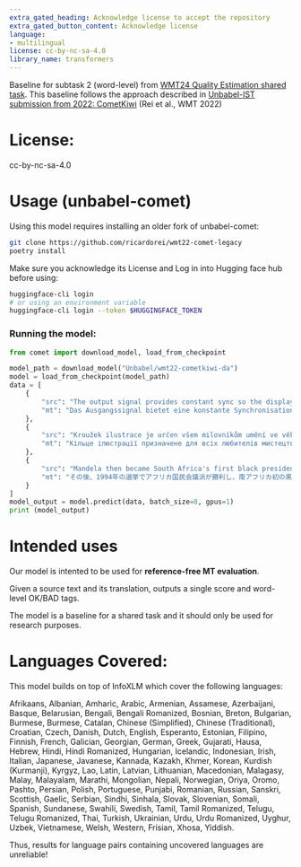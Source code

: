 ```yaml
---
extra_gated_heading: Acknowledge license to accept the repository
extra_gated_button_content: Acknowledge license
language:
- multilingual
license: cc-by-nc-sa-4.0
library_name: transformers
---
```


Baseline for subtask 2 (word-level) from [WMT24 Quality Estimation shared task](https://www2.statmt.org/wmt24/qe-task.html). This baseline follows the approach described in [Unbabel-IST submission from 2022: CometKiwi](https://aclanthology.org/2022.wmt-1.60) (Rei et al., WMT 2022)

# License:

cc-by-nc-sa-4.0

# Usage (unbabel-comet)

Using this model requires installing an older fork of unbabel-comet:

```bash
git clone https://github.com/ricardorei/wmt22-comet-legacy
poetry install
```

Make sure you acknowledge its License and Log in into Hugging face hub before using:

```bash
huggingface-cli login
# or using an environment variable
huggingface-cli login --token $HUGGINGFACE_TOKEN
```

### Running the model:

```python
from comet import download_model, load_from_checkpoint

model_path = download_model("Unbabel/wmt22-cometkiwi-da")
model = load_from_checkpoint(model_path)
data = [
    {
        "src": "The output signal provides constant sync so the display never glitches.",
        "mt": "Das Ausgangssignal bietet eine konstante Synchronisation, so dass die Anzeige nie stört."
    },
    {
        "src": "Kroužek ilustrace je určen všem milovníkům umění ve věku od 10 do 15 let.",
        "mt": "Кільце ілюстрації призначене для всіх любителів мистецтва у віці від 10 до 15 років."
    },
    {
        "src": "Mandela then became South Africa's first black president after his African National Congress party won the 1994 election.",
        "mt": "その後、1994年の選挙でアフリカ国民会議派が勝利し、南アフリカ初の黒人大統領となった。"
    }
]
model_output = model.predict(data, batch_size=8, gpus=1)
print (model_output)
```

# Intended uses

Our model is intented to be used for **reference-free MT evaluation**. 

Given a source text and its translation, outputs a single score and word-level OK/BAD tags.

The model is a baseline for a shared task and it should only be used for research purposes.

# Languages Covered:

This model builds on top of InfoXLM which cover the following languages:

Afrikaans, Albanian, Amharic, Arabic, Armenian, Assamese, Azerbaijani, Basque, Belarusian, Bengali, Bengali Romanized, Bosnian, Breton, Bulgarian, Burmese, Burmese, Catalan, Chinese (Simplified), Chinese (Traditional), Croatian, Czech, Danish, Dutch, English, Esperanto, Estonian, Filipino, Finnish, French, Galician, Georgian, German, Greek, Gujarati, Hausa, Hebrew, Hindi, Hindi Romanized, Hungarian, Icelandic, Indonesian, Irish, Italian, Japanese, Javanese, Kannada, Kazakh, Khmer, Korean, Kurdish (Kurmanji), Kyrgyz, Lao, Latin, Latvian, Lithuanian, Macedonian, Malagasy, Malay, Malayalam, Marathi, Mongolian, Nepali, Norwegian, Oriya, Oromo, Pashto, Persian, Polish, Portuguese, Punjabi, Romanian, Russian, Sanskri, Scottish, Gaelic, Serbian, Sindhi, Sinhala, Slovak, Slovenian, Somali, Spanish, Sundanese, Swahili, Swedish, Tamil, Tamil Romanized, Telugu, Telugu Romanized, Thai, Turkish, Ukrainian, Urdu, Urdu Romanized, Uyghur, Uzbek, Vietnamese, Welsh, Western, Frisian, Xhosa, Yiddish.

Thus, results for language pairs containing uncovered languages are unreliable!